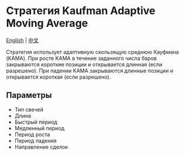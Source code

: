 # Стратегия Kaufman Adaptive Moving Average
[English](README.md) | [中文](README_cn.md)

Стратегия использует адаптивную скользящую среднюю Кауфмана (KAMA). При росте KAMA в течение заданного числа баров закрываются короткие позиции и открывается длинная (если разрешено). При падении KAMA закрываются длинные позиции и открывается короткая (если разрешено).

## Параметры
- Тип свечей
- Длина
- Быстрый период
- Медленный период
- Период роста
- Период падения
- Направление сделок
